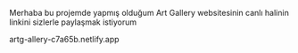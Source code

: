 <p>Merhaba bu projemde yapmış olduğum Art Gallery websitesinin canlı halinin linkini sizlerle paylaşmak istiyorum</p>
<a>artg-allery-c7a65b.netlify.app<a/>
